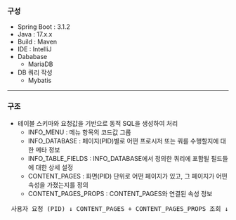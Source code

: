 ### 구성
- Spring Boot : 3.1.2
- Java : 17.x.x
- Build : Maven
- IDE : IntelliJ
- Dababase
  - MariaDB
- DB 쿼리 작성
  - Mybatis
---
### 구조
- 테이블 스키마와 요청값을 기반으로 동적 SQL을 생성하여 처리
  - INFO_MENU : 메뉴 항목의 코드값 그룹
  - INFO_DATABASE : 페이지(PID)별로 어떤 프로시저 또는 쿼를 수행할지에 대한 메타 정보
  - INFO_TABLE_FIELDS : INFO_DATABASE에서 정의한 쿼리에 포함될 필드들에 대한 상세 설정
  - CONTENT_PAGES : 화면(PID) 단위로 어떤 페이지가 있고, 그 페이지가 어떤 속성을 가졌는지를 정의
  - CONTENT_PAGES_PROPS : CONTENT_PAGES와 연결된 속성 정보

<pre> 사용자 요청 (PID) ↓ CONTENT_PAGES + CONTENT_PAGES_PROPS 조회 ↓ 필요한 Sub PID 확인 ↓ INFO_DATABASE 조회 (쿼리/테이블 메타) ↓ INFO_TABLE_FIELDS 조회 (필드 상세 메타) ↓ 동적 화면/폼/목록/메뉴 생성 </pre>
